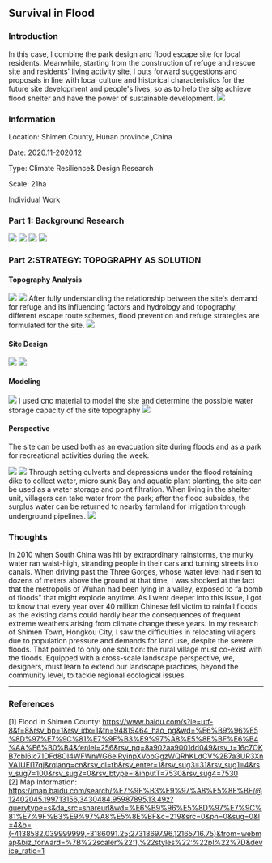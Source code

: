 ## Survival in Flood

### Introduction

In this case, I combine the park design and flood escape site for local residents. Meanwhile, starting from the construction of refuge and rescue site and residents' living activity site, I puts forward suggestions and proposals in line with local culture and historical characteristics for the future site development and people's lives, so as to help the site achieve flood shelter and have the power of sustainable development.
<img src="images/flood/1.jpg?raw=true"/>

### Information

Location: Shimen County, Hunan province ,China

Date: 2020.11-2020.12

Type: Climate Resilience& Design Research

Scale: 21ha

Individual Work



### Part 1: Background Research

<img src="images/flood/126.jpg?raw=true"/>
<img src="images/food/1.png.jpg?raw=true"/>
<img src="images/flood/127.jpg?raw=true"/>

<img src="images/food/1.png.jpg?raw=true"/>

### Part 2:STRATEGY: TOPOGRAPHY AS SOLUTION
 

#### Topography Analysis
<img src="images/flood/128.jpg?raw=true"/>

<img src="images/flood/129.jpg?raw=true"/>
After fully understanding the relationship between the site's demand for refuge and its influencing factors and hydrology and topography, different escape route schemes, flood prevention and refuge strategies are formulated for the site.

<img src="images/food/1.png.jpg?raw=true"/>

#### Site Design

<img src="images/flood/130.jpg?raw=true"/>
<img src="images/food/1.png.jpg?raw=true"/>

#### Modeling
<img src="images/flood/131.jpg?raw=true"/>
I used cnc material to model the site and determine the possible water storage capacity of the site topography

<img src="images/food/1.png.jpg?raw=true"/>

#### Perspective
The site can be used both as an evacuation site during floods and as a park for recreational activities during the week.

<img src="images/flood/132.jpg?raw=true"/>

<img src="images/flood/133.jpg?raw=true"/>
Through setting culverts and depressions under the flood retaining dike to collect water, micro sunk Bay and aquatic plant planting, the site can be used as a water storage and  point filtration. When living in the shelter unit, villagers can take water from the park; after the flood subsides, the surplus water can be returned to nearby farmland for irrigation through underground pipelines.
<img src="images/food/1.png.jpg?raw=true"/>


### Thoughts

In 2010 when South China was hit by extraordinary rainstorms, the murky water ran waist-high, stranding people in their cars and turning streets into canals. When driving past the Three Gorges, whose water level had risen to dozens of meters above the ground at that time, I was shocked at the fact that the metropolis of Wuhan had been lying in a valley, exposed to “a bomb of floods” that might explode anytime. As I went deeper into this issue, I got to know that every year over 40 million Chinese fell victim to rainfall floods as the existing dams could hardly bear the consequences of frequent extreme weathers arising from climate change these years. In my research of Shimen Town, Hongkou City, I saw the difficulties in relocating villagers due to population pressure and demands for land use, despite the severe floods. That pointed to only one solution: the rural village must co-exist with the floods. Equipped with a cross-scale landscape perspective, we,  designers, must learn to extend our landscape practices, beyond the community level, to tackle regional ecological issues. 


___

### References

[1] Flood in Shimen County: https://www.baidu.com/s?ie=utf-8&f=8&rsv_bp=1&rsv_idx=1&tn=94819464_hao_pg&wd=%E6%B9%96%E5%8D%97%E7%9C%81%E7%9F%B3%E9%97%A8%E5%8E%BF%E6%B4%AA%E6%B0%B4&fenlei=256&rsv_pq=8a902aa9001dd049&rsv_t=16c7OKB7cbl6lc71DFd8OI4WFWnWG6eIRyinpXVobGgzWQRhKLdCV%2B7a3UR3XnVA1UEI17qj&rqlang=cn&rsv_dl=tb&rsv_enter=1&rsv_sug3=31&rsv_sug1=4&rsv_sug7=100&rsv_sug2=0&rsv_btype=i&inputT=7530&rsv_sug4=7530
<br>[2] Map Information: https://map.baidu.com/search/%E7%9F%B3%E9%97%A8%E5%8E%BF/@12402045.199713156,3430484.95987895,13.49z?querytype=s&da_src=shareurl&wd=%E6%B9%96%E5%8D%97%E7%9C%81%E7%9F%B3%E9%97%A8%E5%8E%BF&c=219&src=0&pn=0&sug=0&l=4&b=(-4138582.039999999,-3186091.25;27318697.96,12165716.75)&from=webmap&biz_forward=%7B%22scaler%22:1,%22styles%22:%22pl%22%7D&device_ratio=1 
<br>
